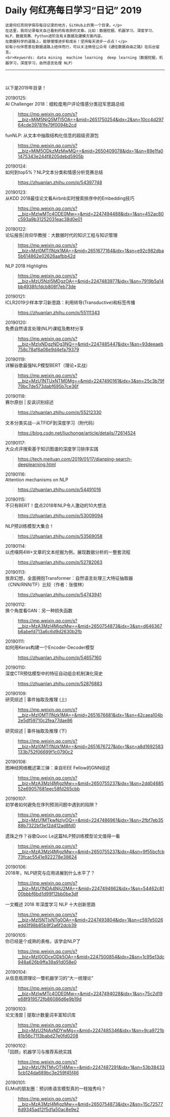 # Daily 何红亮每日学习“日记”  2019

    这是何红亮同学保存每日记录的地方，GitHub上的第一个目录。</p>
    在这里，我将记录每天自己看到的有收获的文章。比如：数据挖掘、机器学习、深度学习、NLP、数据竞赛、Python进阶及有关数据及建模方面内容。
    在数据科学的道路上，能够慢慢进步和成长！坚持每天进步一点点！</p>
    如有小伙伴愿意在数据道路上结伴而行，可以关注微信公众号《通往数据自由之路》在后台留言。
    <br>Keywords: data mining  machine learning  deep learning（数据挖掘，机器学习，深度学习，自然语言处理 NLP）
----
<br>

以下是2019年目录！<br>


20190125:<br>
AI Challenger 2018：细粒度用户评论情感分类冠军思路总结
>https://mp.weixin.qq.com/s?__biz=MjM5NjQ5MTI5OA==&mid=2651750254&idx=2&sn=10cc4d29764cde39781fe79f0094b2cd

funNLP: 从文本中抽取结构化信息的超级资源包
>https://mp.weixin.qq.com/s?__biz=MjM5ODkzMzMwMQ==&mid=2650409078&idx=1&sn=89e1fa01475343e244f8205debd5905b




20190124:<br>
如何到top5%？NLP文本分类和情感分析竞赛总结
>https://zhuanlan.zhihu.com/p/54397748



20190123:<br>
从KDD 2018最佳论文看Airbnb实时搜索排序中的Embedding技巧
>https://mp.weixin.qq.com/s?__biz=MzIwMTc4ODE0Mw==&mid=2247494488&idx=1&sn=452ac80c593a9b31252031eac38d0e01





20190122:<br>
论坛报告|肖仰华教授：大数据时代的知识工程与知识管理
>https://mp.weixin.qq.com/s?__biz=MzI0MTI1Nzk1MA==&mid=2651677164&idx=1&sn=e92c982dba5b614862e02626aafbb42d

NLP 2018 Highlights
>https://mp.weixin.qq.com/s?__biz=MzU5NzI5MDgzOA==&mid=2247483977&idx=1&sn=7919b5a14bb4938fcfdcb806f7eb73de






20190121:<br>
ICLR2019少样本学习新思路：利用转导(Transductive)和标签传播
>https://zhuanlan.zhihu.com/p/55111343



20190120:<br>
免费自然语言处理(NLP)课程及教材分享
>https://mp.weixin.qq.com/s?__biz=MzIxNDgzNDg3NQ==&mid=2247485447&idx=1&sn=93deeaeb758c78af6a06e9d4efa79379



20190119:<br>
详解谷歌最强NLP模型BERT（理论+实战）
>https://mp.weixin.qq.com/s?__biz=MzU1NTUxNTM0Mg==&mid=2247490161&idx=3&sn=25c3b79f79bc7de573dabf695b7ce36f




20190118:<br>
赛尔原创 | 反讽识别综述
>https://zhuanlan.zhihu.com/p/55212330

文本分类实战--从TFIDF到深度学习（附代码）
>https://blog.csdn.net/liuchonge/article/details/72614524




20190117:<br>
大众点评搜索基于知识图谱的深度学习排序实践
>https://tech.meituan.com/2019/01/17/dianping-search-deeplearning.html




20190116:<br>
Attention mechanisms on NLP
>https://zhuanlan.zhihu.com/p/54491016


20190115:<br>
不只有BERT！盘点2018年NLP令人激动的10大想法
>https://zhuanlan.zhihu.com/p/53009094

NLP预训练模型大集合！
>https://zhuanlan.zhihu.com/p/53569058





20190114:<br>
以虎嗅网4W+文章的文本挖掘为例，展现数据分析的一整套流程
>https://zhuanlan.zhihu.com/p/52782063


20190113:<br>
放弃幻想，全面拥抱Transformer：自然语言处理三大特征抽取器（CNN/RNN/TF）比较（作者：张俊林）
>https://zhuanlan.zhihu.com/p/54743941


20190112:<br>
换个角度看GAN：另一种损失函数
>https://mp.weixin.qq.com/s?__biz=MzA3MzI4MjgzMw==&mid=2650754873&idx=3&sn=d646367b6abefd713a6c6d9d2630b2fb



20190111:<br>
如何用Keras构建一个Encoder-Decoder模型
>https://zhuanlan.zhihu.com/p/54657160



20190110:<br>
深度CTR预估模型中的特征自动组合机制演化简史
>https://zhuanlan.zhihu.com/p/52876883



20190109:<br>
研究综述 | 事件抽取及推理 (上)
>https://mp.weixin.qq.com/s?__biz=MzI0MTI1Nzk1MA==&mid=2651676681&idx=1&sn=42caea104b2e5df59710c2fea77dae86

研究综述 | 事件抽取及推理 (下)
>https://mp.weixin.qq.com/s?__biz=MzI0MTI1Nzk1MA==&mid=2651676727&idx=1&sn=a8d1692583133b752f06699f1c0790c2



20190108:<br>
图神经网络概述第三弹：来自IEEE Fellow的GNN综述
>https://mp.weixin.qq.com/s?__biz=MzA3MzI4MjgzMw==&mid=2650755237&idx=1&sn=2dd0468552e69057681eec58fd265cbb


20190107:<br>
初学者如何避免在序列预测问题中遇到的陷阱？
>https://mp.weixin.qq.com/s?__biz=MzU1MTkwNzIyOQ==&mid=2247486961&idx=1&sn=2fbf7eb3588b7322bf3e12d412ad8fd0

遗珠之作？谷歌Quoc Le这篇NLP预训练模型论文值得一看
>https://mp.weixin.qq.com/s?__biz=MzA3MzI4MjgzMw==&mid=2650755237&idx=4&sn=9f55bcfcb73fcac5541e922278e38624



20190106:<br>
2018年，NLP研究与应用进展到什么水平了？
>https://mp.weixin.qq.com/s?__biz=MzU1NDA4NjU2MA==&mid=2247494662&idx=1&sn=54462c8100bbbf6bd1d99f12bb0be3df

一文概述 2018 年深度学习 NLP 十大创新思路
>https://mp.weixin.qq.com/s?__biz=MzI5NTIxNTg0OA==&mid=2247493804&idx=1&sn=c597e5026edd3f98b85b9f2a6f2dcb39





20190105:<br>
你已经是个成熟的表格，该学会NLP了
>https://mp.weixin.qq.com/s?__biz=MzI0ODcxODk5OA==&mid=2247500854&idx=2&sn=1c95e13dc948a626b9ffa39a91d058e0



20190104:<br>
从信息瓶颈理论一瞥机器学习的“大一统理论”
>https://mp.weixin.qq.com/s?__biz=MzIwMTc4ODE0Mw==&mid=2247494028&idx=1&sn=75c2d19e68f919572fb86086d6e9b19d




20190103:<br>
论文浅尝 | 提取计数量词丰富知识库
>https://mp.weixin.qq.com/s?__biz=MzU2NjAxNDYwMg==&mid=2247485346&idx=1&sn=9ca9721b81b56c7113babd27e0fd0208





20190102:<br>
「回顾」机器学习与推荐系统实践
>https://mp.weixin.qq.com/s?__biz=MzU1NTMyOTI4Mw==&mid=2247487291&idx=1&sn=53b384335cb124da689bc3e259f45f46




20190101:<br>
ELMo的朋友圈：预训练语言模型真的一枝独秀吗？
>https://mp.weixin.qq.com/s?__biz=MzA3MzI4MjgzMw==&mid=2650754873&idx=2&sn=15c725776d9345ad12f5d1a50ac8e9e2

